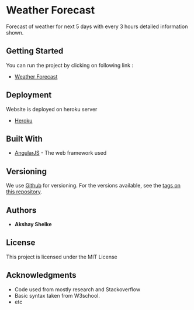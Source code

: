 # Weather Forecast

Forecast of weather for next 5 days with every 3 hours detailed information shown.

## Getting Started

You can run the project by clicking on following link :

* [Weather Forecast](http://weather-forecast-assignment.herokuapp.com/)

## Deployment

Website is deployed on heroku server

* [Heroku](http://heroku.com)

## Built With

* [AngularJS](https://docs.angularjs.org/guide/introduction) - The web framework used


## Versioning

We use [Github](http://github.com/) for versioning.
For the versions available, see the [tags on this repository](https://github.com/akshayshelke27490/weather-forecast).

## Authors

* **Akshay Shelke**

## License

This project is licensed under the MIT License

## Acknowledgments

* Code used from mostly research and Stackoverflow
* Basic syntax taken from W3school.
* etc
